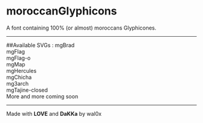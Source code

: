 # moroccanGlyphicons
A font containing 100% (or almost) moroccans Glyphicones.
<hr>
##Available SVGs :
mgBrad<br>
mgFlag<br>
mgFlag-o<br>
mgMap<br>
mgHercules<br>
mgChicha<br>
mg3arch<br>
mgTajine-closed<br>
More and more coming soon

<hr>
Made with <strong>LOVE</strong> and <strong>DaKKa</strong> by wal0x</small>
